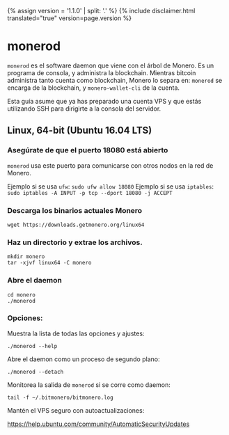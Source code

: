 {% assign version = '1.1.0' | split: '.' %}
{% include disclaimer.html translated="true" version=page.version %}
# monerod

`monerod` es el software daemon que viene con el árbol de Monero. Es un programa de consola, y administra la blockchain. Mientras bitcoin administra tanto cuenta como blockchain, Monero lo separa en: `monerod` se encarga de la blockchain, y `monero-wallet-cli` de la cuenta.

Esta guía asume que ya has preparado una cuenta VPS y que estás utilizando SSH para dirigirte a la consola del servidor.

## Linux, 64-bit (Ubuntu 16.04 LTS)

### Asegúrate de que el puerto 18080 está abierto
`monerod` usa este puerto para comunicarse con otros nodos en la red de Monero.

Ejemplo si se usa `ufw`: `sudo ufw allow 18080`
Ejemplo si se usa `iptables`: `sudo iptables -A INPUT -p tcp --dport 18080 -j ACCEPT`

### Descarga los binarios actuales Monero

    wget https://downloads.getmonero.org/linux64

### Haz un directorio y extrae los archivos.

    mkdir monero
    tar -xjvf linux64 -C monero

### Abre el daemon

    cd monero
    ./monerod

### Opciones:

Muestra la lista de todas las opciones y ajustes:

    ./monerod --help

Abre el daemon como un proceso de segundo plano:

    ./monerod --detach

Monitorea la salida de `monerod` si se corre como daemon:

    tail -f ~/.bitmonero/bitmonero.log

Mantén el VPS seguro con autoactualizaciones:

https://help.ubuntu.com/community/AutomaticSecurityUpdates